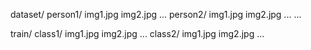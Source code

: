 dataset/
    person1/
        img1.jpg
        img2.jpg
        ...
    person2/
        img1.jpg
        img2.jpg
        ...
    ...

train/
    class1/
        img1.jpg
        img2.jpg
        ...
    class2/
        img1.jpg
        img2.jpg
        ...
